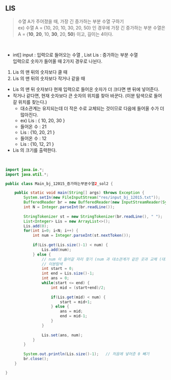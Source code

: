## LIS
> 수열 A가 주어졌을 때, 가장 긴 증가하는 부분 수열 구하기   
> ex) 수열 A = {10, 20, 10, 30, 20, 50} 인 경우에 가장 긴 증가하는 부분 수열은 A = {**10**, **20**, 10, **30**, 20, **50**} 이고, 길이는 4이다.   
</br>

* int[] input : 입력으로 들어오는 수열 , List<Integer> Lis : 증가하는 부분 수열   
입력으로 숫자가 들어올 때 2가지 경우로 나뉜다.   
1. Lis 의 맨 뒤의 숫자보다 클 때
2. Lis 의 맨 뒤의 숫자보다 작거나 같을 때

* Lis 의 맨 뒤 숫자보다 현재 입력으로 들어온 숫자가 더 크다면 맨 뒤에 넣어준다.   
* 작거나 같다면, 현재 숫자보다 큰 숫자의 위치를 찾아 바꾼다. (이분 탐색으로 들어갈 위치를 찾는다.)   
    * 대소관계는 유지되는데 더 작은 수로 교체되는 것이므로 다음에 들어올 수가 더 많아진다.
    * ex) Lis : { 10, 20, 30 }
    * 들어온 수 : 21
    * Lis : {10, 20, 21 }
    * 들어온 수 : 12
    * Lis : {10, 12, 21 }
* Lis 의 크기를 출력한다. 
</br>

```Java
import java.io.*;
import java.util.*;

public class Main_bj_12015_증가하는부분수열2_sol2 {

	public static void main(String[] args) throws Exception {
		System.setIn(new FileInputStream("res/input_bj_12015.txt"));
		BufferedReader br = new BufferedReader(new InputStreamReader(System.in));
		int N = Integer.parseInt(br.readLine());
		
		StringTokenizer st = new StringTokenizer(br.readLine(), " ");
		List<Integer> Lis = new ArrayList<>();
		Lis.add(0);
		for(int i=0; i<N; i++) {
			int num = Integer.parseInt(st.nextToken());
			
			if(Lis.get(Lis.size()-1) < num) {
				Lis.add(num);
			} else {
				// num 이 들어갈 자리 찾기 (num 과 대소관계가 같은 곳과 교체 (대소관계는 유지되는데 더 작은 수로 교체되는 것이므로 다음에 들어올 수가 더 많아짐))
				// 이분탐색
				int start = 0;
				int end = Lis.size()-1;
				int ans = 0;
				while(start <= end) {
					int mid = (start+end)/2;
					
					if(Lis.get(mid) < num) {
						start = mid+1;
					} else {
						ans = mid;
						end = mid-1;
					}
				}
				
				Lis.set(ans, num);
			}
		}
		
		System.out.println(Lis.size()-1);	// 처음에 넣어준 0 빼기
		br.close();
	}

}

```
